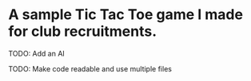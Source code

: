 # A sample Tic Tac Toe game I made for club recruitments.

TODO: Add an AI

TODO: Make code readable and use multiple files
